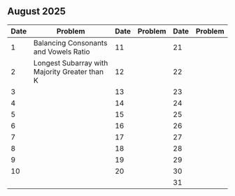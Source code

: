 ## August 2025

| Date | Problem                                       | Date | Problem | Date | Problem |
| ---- | --------------------------------------------- | ---- | ------- | ---- | ------- |
| 1    | Balancing Consonants and Vowels Ratio         | 11   |         | 21   |         |
| 2    | Longest Subarray with Majority Greater than K | 12   |         | 22   |         |
| 3    |                                               | 13   |         | 23   |         |
| 4    |                                               | 14   |         | 24   |         |
| 5    |                                               | 15   |         | 25   |         |
| 6    |                                               | 16   |         | 26   |         |
| 7    |                                               | 17   |         | 27   |         |
| 8    |                                               | 18   |         | 28   |         |
| 9    |                                               | 19   |         | 29   |         |
| 10   |                                               | 20   |         | 30   |         |
|      |                                               |      |         | 31   |         |
